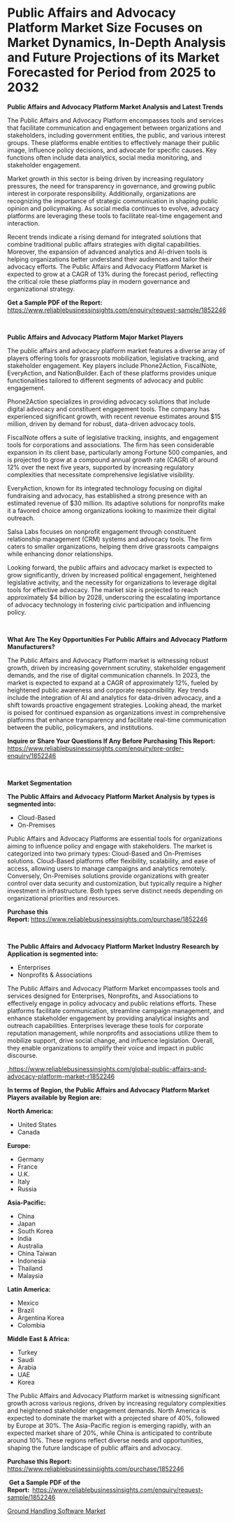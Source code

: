 <p><h1>Public Affairs and Advocacy Platform Market Size Focuses on Market Dynamics, In-Depth Analysis and Future Projections of its Market Forecasted for Period from 2025 to 2032</h1></p><p><strong>Public Affairs and Advocacy Platform Market Analysis and Latest Trends</strong></p>
<p><p>The Public Affairs and Advocacy Platform encompasses tools and services that facilitate communication and engagement between organizations and stakeholders, including government entities, the public, and various interest groups. These platforms enable entities to effectively manage their public image, influence policy decisions, and advocate for specific causes. Key functions often include data analytics, social media monitoring, and stakeholder engagement.</p><p>Market growth in this sector is being driven by increasing regulatory pressures, the need for transparency in governance, and growing public interest in corporate responsibility. Additionally, organizations are recognizing the importance of strategic communication in shaping public opinion and policymaking. As social media continues to evolve, advocacy platforms are leveraging these tools to facilitate real-time engagement and interaction.</p><p>Recent trends indicate a rising demand for integrated solutions that combine traditional public affairs strategies with digital capabilities. Moreover, the expansion of advanced analytics and AI-driven tools is helping organizations better understand their audiences and tailor their advocacy efforts. The Public Affairs and Advocacy Platform Market is expected to grow at a CAGR of 13% during the forecast period, reflecting the critical role these platforms play in modern governance and organizational strategy.</p></p>
<p><strong>Get a Sample PDF of the Report:&nbsp;</strong> <a href="https://www.reliablebusinessinsights.com/enquiry/request-sample/1852246?utm_campaign=2306&utm_medium=2&utm_source=Github&utm_content=ia&utm_term=11032025&utm_id=public-affairs-and-advocacy-platform">https://www.reliablebusinessinsights.com/enquiry/request-sample/1852246</a></p>
<p>&nbsp;</p>
<p><strong>Public Affairs and Advocacy Platform Major Market Players</strong></p>
<p><p>The public affairs and advocacy platform market features a diverse array of players offering tools for grassroots mobilization, legislative tracking, and stakeholder engagement. Key players include Phone2Action, FiscalNote, EveryAction, and NationBuilder. Each of these platforms provides unique functionalities tailored to different segments of advocacy and public engagement.</p><p>Phone2Action specializes in providing advocacy solutions that include digital advocacy and constituent engagement tools. The company has experienced significant growth, with recent revenue estimates around $15 million, driven by demand for robust, data-driven advocacy tools.</p><p>FiscalNote offers a suite of legislative tracking, insights, and engagement tools for corporations and associations. The firm has seen considerable expansion in its client base, particularly among Fortune 500 companies, and is projected to grow at a compound annual growth rate (CAGR) of around 12% over the next five years, supported by increasing regulatory complexities that necessitate comprehensive legislative visibility.</p><p>EveryAction, known for its integrated technology focusing on digital fundraising and advocacy, has established a strong presence with an estimated revenue of $30 million. Its adaptive solutions for nonprofits make it a favored choice among organizations looking to maximize their digital outreach.</p><p>Salsa Labs focuses on nonprofit engagement through constituent relationship management (CRM) systems and advocacy tools. The firm caters to smaller organizations, helping them drive grassroots campaigns while enhancing donor relationships.</p><p>Looking forward, the public affairs and advocacy market is expected to grow significantly, driven by increased political engagement, heightened legislative activity, and the necessity for organizations to leverage digital tools for effective advocacy. The market size is projected to reach approximately $4 billion by 2028, underscoring the escalating importance of advocacy technology in fostering civic participation and influencing policy.</p></p>
<p>&nbsp;</p>
<p><strong>What Are The Key Opportunities For Public Affairs and Advocacy Platform Manufacturers?</strong></p>
<p><p>The Public Affairs and Advocacy Platform market is witnessing robust growth, driven by increasing government scrutiny, stakeholder engagement demands, and the rise of digital communication channels. In 2023, the market is expected to expand at a CAGR of approximately 12%, fueled by heightened public awareness and corporate responsibility. Key trends include the integration of AI and analytics for data-driven advocacy, and a shift towards proactive engagement strategies. Looking ahead, the market is poised for continued expansion as organizations invest in comprehensive platforms that enhance transparency and facilitate real-time communication between the public, policymakers, and institutions.</p></p>
<p><strong>Inquire or Share Your Questions If Any Before Purchasing This Report:</strong> <a href="https://www.reliablebusinessinsights.com/enquiry/pre-order-enquiry/1852246?utm_campaign=2306&utm_medium=2&utm_source=Github&utm_content=ia&utm_term=11032025&utm_id=public-affairs-and-advocacy-platform">https://www.reliablebusinessinsights.com/enquiry/pre-order-enquiry/1852246</a></p>
<p>&nbsp;</p>
<p><strong>Market Segmentation</strong></p>
<p><strong>The Public Affairs and Advocacy Platform Market Analysis by types is segmented into:</strong></p>
<p><ul><li>Cloud-Based</li><li>On-Premises</li></ul></p>
<p><p>Public Affairs and Advocacy Platforms are essential tools for organizations aiming to influence policy and engage with stakeholders. The market is categorized into two primary types: Cloud-Based and On-Premises solutions. Cloud-Based platforms offer flexibility, scalability, and ease of access, allowing users to manage campaigns and analytics remotely. Conversely, On-Premises solutions provide organizations with greater control over data security and customization, but typically require a higher investment in infrastructure. Both types serve distinct needs depending on organizational priorities and resources.</p></p>
<p><strong>Purchase this Report:&nbsp;</strong><a href="https://www.reliablebusinessinsights.com/purchase/1852246?utm_campaign=2306&utm_medium=2&utm_source=Github&utm_content=ia&utm_term=11032025&utm_id=public-affairs-and-advocacy-platform">https://www.reliablebusinessinsights.com/purchase/1852246</a></p>
<p>&nbsp;</p>
<p><strong>The Public Affairs and Advocacy Platform Market Industry Research by Application is segmented into:</strong></p>
<p><ul><li>Enterprises</li><li>Nonprofits & Associations</li></ul></p>
<p><p>The Public Affairs and Advocacy Platform Market encompasses tools and services designed for Enterprises, Nonprofits, and Associations to effectively engage in policy advocacy and public relations efforts. These platforms facilitate communication, streamline campaign management, and enhance stakeholder engagement by providing analytical insights and outreach capabilities. Enterprises leverage these tools for corporate reputation management, while nonprofits and associations utilize them to mobilize support, drive social change, and influence legislation. Overall, they enable organizations to amplify their voice and impact in public discourse.</p></p>
<p><a href="https://www.reliablebusinessinsights.com/global-public-affairs-and-advocacy-platform-market-r1852246?utm_campaign=2306&utm_medium=2&utm_source=Github&utm_content=ia&utm_term=11032025&utm_id=public-affairs-and-advocacy-platform">&nbsp;https://www.reliablebusinessinsights.com/global-public-affairs-and-advocacy-platform-market-r1852246</a></p>
<p><strong>In terms of Region, the Public Affairs and Advocacy Platform Market Players available by Region are:</strong></p>
<p>
    <p> <strong> North America: </strong>
        <ul>
            <li>United States</li>
            <li>Canada</li>
        </ul>
        </p> 
    <p> <strong> Europe: </strong>
        <ul>
            <li>Germany</li>
            <li>France</li>
            <li>U.K.</li>
            <li>Italy</li>
            <li>Russia</li>
        </ul>
        </p> 
    <p> <strong> Asia-Pacific: </strong>
        <ul>
            <li>China</li>
            <li>Japan</li>
            <li>South Korea</li>
            <li>India</li>
            <li>Australia</li>
            <li>China Taiwan</li>
            <li>Indonesia</li>
            <li>Thailand</li>
            <li>Malaysia</li>
        </ul>
        </p> 
    <p> <strong> Latin America: </strong>
        <ul>
            <li>Mexico</li>
            <li>Brazil</li>
            <li>Argentina Korea</li>
            <li>Colombia</li>
        </ul>
        </p> 
    <p> <strong> Middle East & Africa: </strong>
        <ul>
            <li>Turkey</li>
            <li>Saudi</li>
            <li>Arabia</li>
            <li>UAE</li>
            <li>Korea</li>
        </ul>
    </p>
    </p>
<p><p>The Public Affairs and Advocacy Platform market is witnessing significant growth across various regions, driven by increasing regulatory complexities and heightened stakeholder engagement demands. North America is expected to dominate the market with a projected share of 40%, followed by Europe at 30%. The Asia-Pacific region is emerging rapidly, with an expected market share of 20%, while China is anticipated to contribute around 10%. These regions reflect diverse needs and opportunities, shaping the future landscape of public affairs and advocacy.</p></p>
<p><strong>Purchase this Report: </strong><a href="https://www.reliablebusinessinsights.com/purchase/1852246?utm_campaign=2306&utm_medium=2&utm_source=Github&utm_content=ia&utm_term=11032025&utm_id=public-affairs-and-advocacy-platform">https://www.reliablebusinessinsights.com/purchase/1852246</a></p>
<p>&nbsp;<strong>Get a Sample PDF of the Report:&nbsp;&nbsp;</strong><a href="https://www.reliablebusinessinsights.com/enquiry/request-sample/1852246?utm_campaign=2306&utm_medium=2&utm_source=Github&utm_content=ia&utm_term=11032025&utm_id=public-affairs-and-advocacy-platform">https://www.reliablebusinessinsights.com/enquiry/request-sample/1852246</a></p>
<p><strong></strong></p>
<p><p><a href="https://github.com/shefikagbons/Market-Research-Report-List-1/blob/main/ground-handling-software-market.md?utm_campaign=2306&utm_medium=2&utm_source=Github&utm_content=ia&utm_term=11032025&utm_id=public-affairs-and-advocacy-platform">Ground Handling Software Market</a></p></p>
